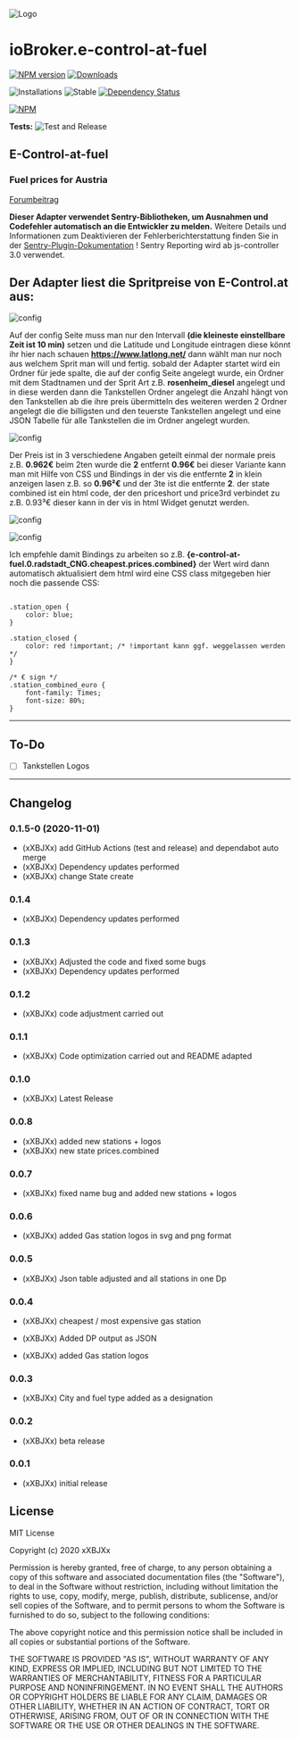 ![Logo](admin/e-control-at-fuel.png)

# ioBroker.e-control-at-fuel

[![NPM version](http://img.shields.io/npm/v/iobroker.e-control-at-fuel.svg?logo=npm)](https://www.npmjs.com/package/iobroker.e-control-at-fuel) 
[![Downloads](https://img.shields.io/npm/dm/iobroker.e-control-at-fuel.svg?logo=npm)](https://www.npmjs.com/package/iobroker.e-control-at-fuel)

![Installations](http://iobroker.live/badges/e-control-at-fuel-installed.svg)
![Stable](http://iobroker.live/badges/e-control-at-fuel-stable.svg) 
[![Dependency Status](https://img.shields.io/david/xXBJXx/iobroker.e-control-at-fuel.svg)](https://david-dm.org/xXBJXx/iobroker.e-control-at-fuel)

[![NPM](https://nodei.co/npm/iobroker.e-control-at-fuel.png?downloads=true)](https://nodei.co/npm/iobroker.e-control-at-fuel/)

**Tests:** ![Test and Release](https://github.com/xXBJXx/ioBroker.e-control-at-fuel/workflows/Test%20and%20Release/badge.svg)

## E-Control-at-fuel

### Fuel prices for Austria

[Forumbeitrag](https://forum.iobroker.net/topic/33033/e-control-at-fuel-kraftstoffpreise-f%C3%BCr-%C3%B6sterreich)

**Dieser Adapter verwendet Sentry-Bibliotheken, um Ausnahmen und Codefehler automatisch an die Entwickler zu melden.** 
Weitere Details und Informationen zum Deaktivieren der Fehlerberichterstattung finden Sie in der 
[Sentry-Plugin-Dokumentation](https://github.com/ioBroker/plugin-sentry#plugin-sentry) ! Sentry Reporting wird ab js-controller 3.0 verwendet.

## Der Adapter liest die Spritpreise von E-Control.at aus:

![config](admin/config.png)

Auf der config Seite muss man nur den Intervall **(die kleineste einstellbare Zeit ist 10 min)** setzen und die Latitude und Longitude eintragen diese könnt ihr hier nach schauen **https://www.latlong.net/** dann wählt man nur noch aus welchem Sprit man will und fertig.
sobald der Adapter startet wird ein Ordner für jede spalte, die auf der config Seite angelegt wurde, ein Ordner mit dem Stadtnamen und der Sprit Art z.B. **rosenheim_diesel** angelegt und in diese werden dann die Tankstellen Ordner angelegt die Anzahl hängt von den Tankstellen ab die ihre preis übermitteln des weiteren werden 2 Ordner angelegt die die billigsten und den teuerste Tankstellen angelegt und eine JSON Tabelle für alle Tankstellen die im Ordner angelegt wurden.

![config](admin/objects.png)

Der Preis ist in 3 verschiedene Angaben geteilt einmal der normale preis z.B. **0.962€** beim 2ten wurde die **2** entfernt **0.96€** bei dieser Variante kann man mit Hilfe von CSS und Bindings in der vis die entfernte **2** in klein anzeigen lasen z.B. so **0.96²€** und der 3te ist die entfernte **2**.
der state combined ist ein html code, der den priceshort und price3rd verbindet zu z.B. 0.93³€ dieser kann in der vis in html Widget genutzt werden.

![config](admin/price.png)

![config](admin/html-widget.png)

Ich empfehle damit Bindings zu arbeiten so z.B. **{e-control-at-fuel.0.radstadt_CNG.cheapest.prices.combined}** der Wert wird dann automatisch aktualisiert
dem html wird eine CSS class mitgegeben hier noch die passende CSS:

```

.station_open {
    color: blue;
}

.station_closed {
    color: red !important; /* !important kann ggf. weggelassen werden */
}

/* € sign */
.station_combined_euro {
    font-family: Times;
    font-size: 80%;
}

```

_____________________

## To-Do

* [ ] Tankstellen Logos

____________________________

## Changelog
<!--
 Placeholder for the next version (at the beginning of the line):
 ### __WORK IN PROGRESS__ ( - falls nicht benötigt löschen sonst klammern entfernen und nach dem - dein text schreiben )
-->

### 0.1.5-0 (2020-11-01)
* (xXBJXx) add GitHub Actions (test and release) and dependabot auto merge
* (xXBJXx) Dependency updates performed
* (xXBJXx) change State create 

### 0.1.4

* (xXBJXx) Dependency updates performed

### 0.1.3

* (xXBJXx) Adjusted the code and fixed some bugs
* (xXBJXx) Dependency updates performed

### 0.1.2

* (xXBJXx) code adjustment carried out

### 0.1.1

* (xXBJXx) Code optimization carried out and README adapted

### 0.1.0

* (xXBJXx) Latest Release

### 0.0.8

* (xXBJXx) added new stations + logos
* (xXBJXx) new state prices.combined

### 0.0.7

* (xXBJXx) fixed name bug and added new stations + logos

### 0.0.6

* (xXBJXx) added Gas station logos in svg and png format

### 0.0.5

* (xXBJXx) Json table adjusted and all stations in one Dp

### 0.0.4

* (xXBJXx) cheapest / most expensive gas station

* (xXBJXx) Added DP output as JSON

* (xXBJXx) added Gas station logos

### 0.0.3

* (xXBJXx) City and fuel type added as a designation

### 0.0.2

* (xXBJXx) beta release

### 0.0.1

* (xXBJXx) initial release

## License

MIT License

Copyright (c) 2020 xXBJXx

Permission is hereby granted, free of charge, to any person obtaining a copy
of this software and associated documentation files (the "Software"), to deal
in the Software without restriction, including without limitation the rights
to use, copy, modify, merge, publish, distribute, sublicense, and/or sell
copies of the Software, and to permit persons to whom the Software is
furnished to do so, subject to the following conditions:

The above copyright notice and this permission notice shall be included in all
copies or substantial portions of the Software.

THE SOFTWARE IS PROVIDED "AS IS", WITHOUT WARRANTY OF ANY KIND, EXPRESS OR
IMPLIED, INCLUDING BUT NOT LIMITED TO THE WARRANTIES OF MERCHANTABILITY,
FITNESS FOR A PARTICULAR PURPOSE AND NONINFRINGEMENT. IN NO EVENT SHALL THE
AUTHORS OR COPYRIGHT HOLDERS BE LIABLE FOR ANY CLAIM, DAMAGES OR OTHER
LIABILITY, WHETHER IN AN ACTION OF CONTRACT, TORT OR OTHERWISE, ARISING FROM,
OUT OF OR IN CONNECTION WITH THE SOFTWARE OR THE USE OR OTHER DEALINGS IN THE
SOFTWARE.
